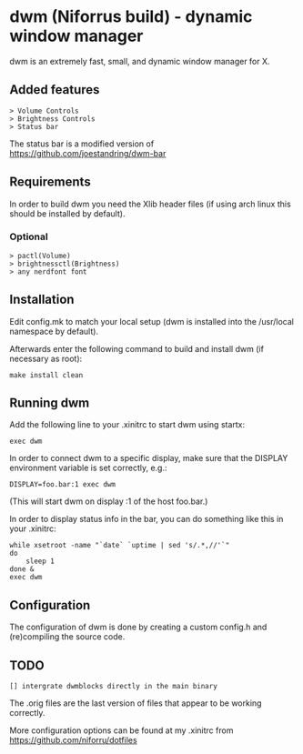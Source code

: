 # dwm (Niforrus build) - dynamic window manager

dwm is an extremely fast, small, and dynamic window manager for X.

## Added features

    > Volume Controls
    > Brightness Controls
    > Status bar

The status bar is a modified version of https://github.com/joestandring/dwm-bar

## Requirements

In order to build dwm you need the Xlib header files (if using arch linux this should be installed by default).

### Optional

    > pactl(Volume)
    > brightnessctl(Brightness)
    > any nerdfont font

## Installation

Edit config.mk to match your local setup (dwm is installed into
the /usr/local namespace by default).

Afterwards enter the following command to build and install dwm (if
necessary as root):

    make install clean


## Running dwm

Add the following line to your .xinitrc to start dwm using startx:

    exec dwm

In order to connect dwm to a specific display, make sure that
the DISPLAY environment variable is set correctly, e.g.:

    DISPLAY=foo.bar:1 exec dwm

(This will start dwm on display :1 of the host foo.bar.)

In order to display status info in the bar, you can do something
like this in your .xinitrc:

    while xsetroot -name "`date` `uptime | sed 's/.*,//'`"
    do
    	sleep 1
    done &
    exec dwm

## Configuration

The configuration of dwm is done by creating a custom config.h
and (re)compiling the source code.

## TODO
    [] intergrate dwmblocks directly in the main binary

The .orig files are the last version of files that appear to be working correctly.

More configuration options can be found at my .xinitrc from https://github.com/niforru/dotfiles
